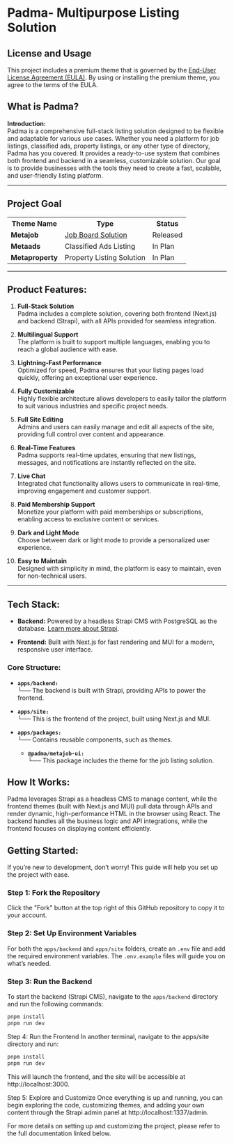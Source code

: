 
# Padma- Multipurpose Listing Solution 

## License and Usage
This project includes a premium theme that is governed by the [End-User License Agreement (EULA)](LICENSE.md). By using or installing the premium theme, you agree to the terms of the EULA.


## **What is Padma?**

**Introduction:**  
Padma is a comprehensive full-stack listing solution designed to be flexible and adaptable for various use cases. Whether you need a platform for job listings, classified ads, property listings, or any other type of directory, Padma has you covered. It provides a ready-to-use system that combines both frontend and backend in a seamless, customizable solution. Our goal is to provide businesses with the tools they need to create a fast, scalable, and user-friendly listing platform.

---

<h2>Project Goal</h2>

<table style="width:100%;">
    <tr>
        <th>Theme Name</th>
        <th>Type</th>
        <th>Status</th>
    </tr>
    <tr>
        <td><strong>Metajob</strong></td>
        <td><a href="#">Job Board Solution</a></td>
        <td>Released</td>
    </tr>
    <tr>
        <td><strong>Metaads</strong></td>
        <td>Classified Ads Listing</td>
        <td>In Plan</td>
    </tr>
    <tr>
        <td><strong>Metaproperty</strong></td>
        <td>Property Listing Solution</td>
        <td>In Plan</td>
    </tr>
</table>


---

## **Product Features:**

1. **Full-Stack Solution**  
   Padma includes a complete solution, covering both frontend (Next.js) and backend (Strapi), with all APIs provided for seamless integration.
   
2. **Multilingual Support**  
   The platform is built to support multiple languages, enabling you to reach a global audience with ease.
   
3. **Lightning-Fast Performance**  
   Optimized for speed, Padma ensures that your listing pages load quickly, offering an exceptional user experience.
   
4. **Fully Customizable**  
   Highly flexible architecture allows developers to easily tailor the platform to suit various industries and specific project needs.
   
5. **Full Site Editing**  
   Admins and users can easily manage and edit all aspects of the site, providing full control over content and appearance.
   
6. **Real-Time Features**  
   Padma supports real-time updates, ensuring that new listings, messages, and notifications are instantly reflected on the site.
   
7. **Live Chat**  
   Integrated chat functionality allows users to communicate in real-time, improving engagement and customer support.
   
8. **Paid Membership Support**  
   Monetize your platform with paid memberships or subscriptions, enabling access to exclusive content or services.
   
9. **Dark and Light Mode**  
   Choose between dark or light mode to provide a personalized user experience.
   
10. **Easy to Maintain**  
    Designed with simplicity in mind, the platform is easy to maintain, even for non-technical users.

---

## **Tech Stack:**

- **Backend:**  Powered by a headless Strapi CMS with PostgreSQL as the database. [Learn more about Strapi](https://strapi.io/documentation).
   
- **Frontend:**  Built with Next.js for fast rendering and MUI for a modern, responsive user interface.

### **Core Structure:**

- **`apps/backend:`**  
  └── The backend is built with Strapi, providing APIs to power the frontend.

- **`apps/site:`**  
  └── This is the frontend of the project, built using Next.js and MUI.

- **`apps/packages:`**  
  └── Contains reusable components, such as themes.

    - **`@padma/metajob-ui:`**  
      └── This package includes the theme for the job listing solution.


## **How It Works:**

Padma leverages Strapi as a headless CMS to manage content, while the frontend themes (built with Next.js and MUI) pull data through APIs and render dynamic, high-performance HTML in the browser using React. The backend handles all the business logic and API integrations, while the frontend focuses on displaying content efficiently.

## **Getting Started:**

If you’re new to development, don’t worry! This guide will help you set up the project with ease.

### Step 1: Fork the Repository
Click the "Fork" button at the top right of this GitHub repository to copy it to your account.

### Step 2: Set Up Environment Variables
For both the `apps/backend` and `apps/site` folders, create an `.env` file and add the required environment variables. The `.env.example` files will guide you on what’s needed.

### Step 3: Run the Backend
To start the backend (Strapi CMS), navigate to the `apps/backend` directory and run the following commands:

```bash
pnpm install
pnpm run dev
```

Step 4: Run the Frontend
In another terminal, navigate to the apps/site directory and run:

```bash
pnpm install
pnpm run dev
```
This will launch the frontend, and the site will be accessible at http://localhost:3000.

Step 5: Explore and Customize
Once everything is up and running, you can begin exploring the code, customizing themes, and adding your own content through the Strapi admin panel at http://localhost:1337/admin.

For more details on setting up and customizing the project, please refer to the full documentation linked below.



